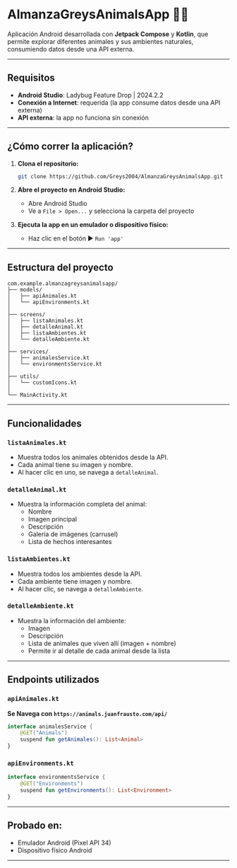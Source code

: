 # AlmanzaGreysAnimalsApp 🐾🌿

Aplicación Android desarrollada con **Jetpack Compose** y **Kotlin**, que permite explorar diferentes animales y sus ambientes naturales, consumiendo datos desde una API externa.

---

## Requisitos

- **Android Studio**: Ladybug Feature Drop | 2024.2.2  
- **Conexión a Internet**: requerida (la app consume datos desde una API externa)  
- **API externa**: la app no funciona sin conexión  

---

## ¿Cómo correr la aplicación?

1. **Clona el repositorio:**

   ```bash
   git clone https://github.com/Greys2004/AlmanzaGreysAnimalsApp.git
   ```

2. **Abre el proyecto en Android Studio:**

   - Abre Android Studio  
   - Ve a `File > Open...` y selecciona la carpeta del proyecto  

3. **Ejecuta la app en un emulador o dispositivo físico:**

   - Haz clic en el botón ▶ `Run 'app'`

---

## Estructura del proyecto

```
com.example.almanzagreysanimalsapp/
├── models/
│   ├── apiAnimales.kt
│   └── apiEnvironments.kt
│
├── screens/
│   ├── listaAnimales.kt
│   ├── detalleAnimal.kt
│   ├── listaAmbientes.kt
│   └── detalleAmbiente.kt
│
├── services/
│   ├── animalesService.kt
│   └── environmentsService.kt
│
├── utils/
│   └── customIcons.kt
│
└── MainActivity.kt
```

---

## Funcionalidades

### `listaAnimales.kt`
- Muestra todos los animales obtenidos desde la API.
- Cada animal tiene su imagen y nombre.
- Al hacer clic en uno, se navega a `detalleAnimal`.

### `detalleAnimal.kt`
- Muestra la información completa del animal:
  - Nombre
  - Imagen principal
  - Descripción
  - Galería de imágenes (carrusel)
  - Lista de hechos interesantes

### `listaAmbientes.kt`
- Muestra todos los ambientes desde la API.
- Cada ambiente tiene imagen y nombre.
- Al hacer clic, se navega a `detalleAmbiente`.

### `detalleAmbiente.kt`
- Muestra la información del ambiente:
  - Imagen
  - Descripción
  - Lista de animales que viven allí (imagen + nombre)
  - Permite ir al detalle de cada animal desde la lista

---

## Endpoints utilizados

### `apiAnimales.kt`

**Se Navega con `https://animals.juanfrausto.com/api/`**

```kotlin
interface animalesService {
    @GET("Animals")
    suspend fun getAnimales(): List<Animal>
}
```

### `apiEnvironments.kt`

```kotlin
interface environmentsService {
    @GET("Environments")
    suspend fun getEnvironments(): List<Environment>
}
```

---

## Probado en:

- Emulador Android (Pixel API 34)
- Dispositivo físico Android

---


  
